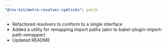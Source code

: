 ```yaml
---
"@rnx-kit/metro-resolver-symlinks": patch
---
```


- Refactored resolvers to conform to a single interface
- Added a utility for remapping import paths (akin to babel-plugin-import-path-remapper)
- Updated README
